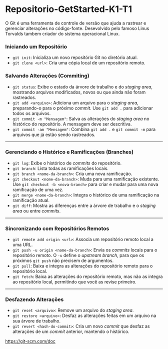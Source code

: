 # Repositorio-GetStarted-K1-T1
O Git é uma ferramenta de controle de versão que ajuda a rastrear e gerenciar alterações no código-fonte. Desevolvido pelo famoso Linus Torvalds tambem criador do sistema operacional Linux.


### **Iniciando um Repositório**

* `git init`: Inicializa um novo repositório Git no diretório atual.
* `git clone <url>`: Cria uma cópia local de um repositório remoto.

### **Salvando Alterações (Commiting)**

* `git status`: Exibe o estado da árvore de trabalho e do *staging area*, mostrando arquivos modificados, novos ou que ainda não foram rastreados.
* `git add <arquivo>`: Adiciona um arquivo para o *staging area*, preparando-o para o próximo *commit*. Use `git add .` para adicionar todos os arquivos.
* `git commit -m "Mensagem"`: Salva as alterações do *staging area* no histórico do repositório. A mensagem deve ser descritiva.
* `git commit -am "Mensagem"`: Combina `git add .` e `git commit -m` para arquivos que já estão sendo rastreados.

---

### **Gerenciando o Histórico e Ramificações (Branches)**

* `git log`: Exibe o histórico de *commits* do repositório.
* `git branch`: Lista todas as ramificações locais.
* `git branch <nome-da-branch>`: Cria uma nova ramificação.
* `git checkout <nome-da-branch>`: Muda para uma ramificação existente. Use `git checkout -b <nova-branch>` para criar e mudar para uma nova ramificação de uma vez.
* `git merge <nome-da-branch>`: Integra o histórico de uma ramificação na ramificação atual.
* `git diff`: Mostra as diferenças entre a árvore de trabalho e o *staging area* ou entre *commits*.

---

### **Sincronizando com Repositórios Remotos**

* `git remote add origin <url>`: Associa um repositório remoto local a uma URL.
* `git push -u origin <nome-da-branch>`: Envia os *commits* locais para o repositório remoto. O `-u` define o *upstream branch*, para que os próximos `git push` não precisem de argumentos.
* `git pull`: Baixa e integra as alterações do repositório remoto para o repositório local.
* `git fetch`: Baixa as alterações do repositório remoto, mas não as integra ao repositório local, permitindo que você as revise primeiro.

---

### **Desfazendo Alterações**

* `git reset <arquivo>`: Remove um arquivo do *staging area*.
* `git restore <arquivo>`: Desfaz as alterações feitas em um arquivo na sua árvore de trabalho.
* `git revert <hash-do-commit>`: Cria um novo *commit* que desfaz as alterações de um *commit* anterior, mantendo o histórico.

https://git-scm.com/doc